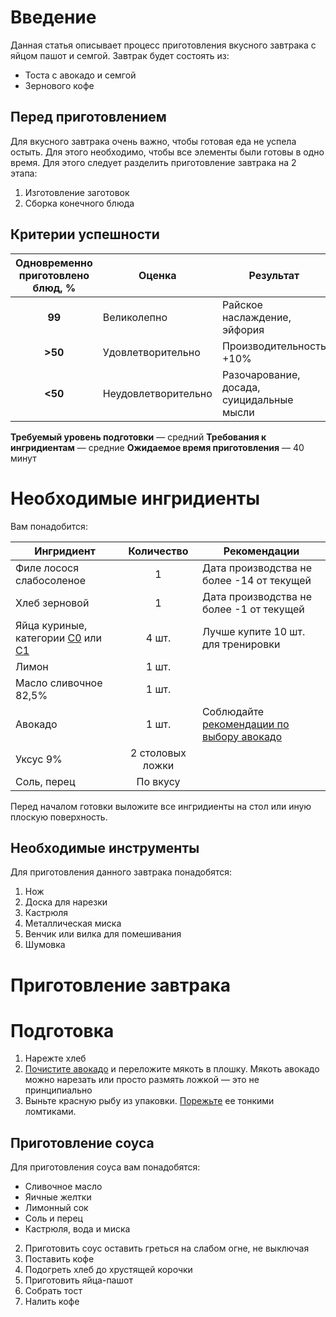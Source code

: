 # Введение
Данная статья описывает процесс приготовления вкусного завтрака с яйцом пашот и семгой. 
Завтрак будет состоять из:
* Тоста с авокадо и семгой
* Зернового кофе

## Перед приготовлением
Для вкусного завтрака очень важно, чтобы готовая еда не успела остыть. Для этого необходимо, чтобы все элементы были готовы в одно время.
Для этого следует разделить приготовление завтрака на 2 этапа:
1. Изготовление заготовок
2. Сборка конечного блюда

## Критерии успешности
| Одновременно приготовлено блюд, % |  Оценка | Результат|
|:-------------:|-----------|---|
| **99**| Великолепно | Райское наслаждение, эйфория
|**>50** | Удовлетворительно| Производительность +10% 
|**<50** | Неудовлетворительно | Разочарование, досада, суицидальные мысли

**Требуемый уровень подготовки** — средний
**Требования к ингридиентам** — средние 
**Ожидаемое время приготовления** — 40 минут

# Необходимые ингридиенты
Вам понадобится:

| Ингридиент |  Количество | Рекомендации |
| ------------- |:-----------:|---|
|  Филе лосося слабосоленое | 1 | Дата производства не более -14 от текущей
|Хлеб зерновой | 1 | Дата производства не более -1 от текущей
| Яйца куриные, категории [С0](https://ru.wikipedia.org/wiki/%D0%AF%D0%B9%D1%86%D0%BE_(%D0%BF%D0%B8%D1%89%D0%B5%D0%B2%D0%BE%D0%B9_%D0%BF%D1%80%D0%BE%D0%B4%D1%83%D0%BA%D1%82)#%D0%9C%D0%B0%D1%80%D0%BA%D0%B8%D1%80%D0%BE%D0%B2%D0%BA%D0%B0_%D0%BA%D1%83%D1%80%D0%B8%D0%BD%D1%8B%D1%85_%D1%8F%D0%B8%D1%86) или [С1](https://ru.wikipedia.org/wiki/%D0%AF%D0%B9%D1%86%D0%BE_(%D0%BF%D0%B8%D1%89%D0%B5%D0%B2%D0%BE%D0%B9_%D0%BF%D1%80%D0%BE%D0%B4%D1%83%D0%BA%D1%82)#%D0%9C%D0%B0%D1%80%D0%BA%D0%B8%D1%80%D0%BE%D0%B2%D0%BA%D0%B0_%D0%BA%D1%83%D1%80%D0%B8%D0%BD%D1%8B%D1%85_%D1%8F%D0%B8%D1%86) | 4 шт. | Лучше купите 10 шт. для тренировки
| Лимон | 1 шт. | 
| Масло сливочное 82,5% | 1 шт. | 
| Авокадо | 1 шт. | Соблюдайте [рекомендации по выбору авокадо](https://lifehacker.ru/how-to-choose-avokado/)
|Уксус 9% | 2 столовых ложки | 
| Соль, перец | По вкусу | 

Перед началом готовки выложите все ингридиенты  на стол или иную плоскую поверхность.
## Необходимые инструменты
Для приготовления данного завтрака понадобятся:
1. Нож
2. Доска для нарезки
3. Кастрюля
4. Металлическая миска
5. Венчик или вилка для помешивания
6. Шумовка

# Приготовление завтрака
# Подготовка
1. Нарежте хлеб
2. [Почистите авокадо](https://povar.me/advices/kak-chistit-avokado/) и переложите мякоть в плошку. Мякоть авокадо можно нарезать или просто размять ложкой — это не принципиально
3. Выньте красную рыбу из упаковки. [Порежьте](https://youtu.be/OWjqcyhhXD8) ее тонкими ломтиками. 
## Приготовление соуса
Для приготовления соуса вам понадобятся:
* Сливочное масло
* Яичные желтки
* Лимонный сок
* Соль и перец
* Кастрюля, вода и миска


2. Приготовить соус оставить греться на слабом огне, не выключая
3. Поставить кофе
4. Подогреть хлеб до хрустящей корочки
5. Приготовить яйца-пашот
6. Собрать тост
7. Налить кофе

